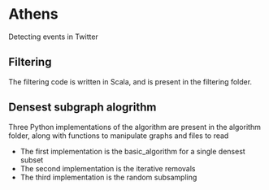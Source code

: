 # Athens
Detecting events in Twitter

## Filtering
The filtering code is written in Scala, and is present in the filtering folder.

## Densest subgraph alogrithm
Three Python implementations of the algorithm are present in the algorithm folder, along with functions to manipulate graphs and files to read
* The first implementation is the basic_algorithm for a single densest subset
* The second implementation is the iterative removals
* The third implementation is the random subsampling

